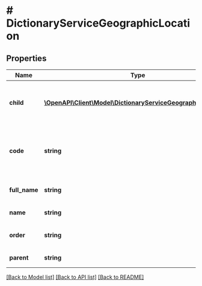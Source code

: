 # # DictionaryServiceGeographicLocation

## Properties

Name | Type | Description | Notes
------------ | ------------- | ------------- | -------------
**child** | [**\OpenAPI\Client\Model\DictionaryServiceGeographicLocation[]**](DictionaryServiceGeographicLocation.md) | &lt;div lang&#x3D;\&quot;ja\&quot;&gt;子要素としてDictionaryServiceGeographicLocationオブジェクトを使用します。&lt;/div&gt; &lt;div lang&#x3D;\&quot;en\&quot;&gt;DictionaryServiceGeographicLocation object is used.&lt;/div&gt; | [optional]
**code** | **string** | &lt;div lang&#x3D;\&quot;ja\&quot;&gt; 地域コードです。&lt;br&gt; 「その他」の地域コード(TC-CI-00000073)は、地域ターゲティングでは利用できません。 &lt;/div&gt; &lt;div lang&#x3D;\&quot;en\&quot;&gt; Geographic code.&lt;br&gt; The \&quot;Other\&quot; geo code (TC-CI-00000073) is not available for geo targeting. &lt;/div&gt; | [optional]
**full_name** | **string** | &lt;div lang&#x3D;\&quot;ja\&quot;&gt;都道府県名を含む地域名です。&lt;/div&gt; &lt;div lang&#x3D;\&quot;en\&quot;&gt;Name of places including prefecture name.&lt;/div&gt; | [optional]
**name** | **string** | &lt;div lang&#x3D;\&quot;ja\&quot;&gt;市区町村名です。&lt;/div&gt; &lt;div lang&#x3D;\&quot;en\&quot;&gt;Name of places.&lt;/div&gt; | [optional]
**order** | **string** | &lt;div lang&#x3D;\&quot;ja\&quot;&gt;並び順を示す番号です。&lt;/div&gt; &lt;div lang&#x3D;\&quot;en\&quot;&gt;Number indicating the order of arrangement.&lt;/div&gt; | [optional]
**parent** | **string** | &lt;div lang&#x3D;\&quot;ja\&quot;&gt;上位階層の地域コードです。&lt;/div&gt; &lt;div lang&#x3D;\&quot;en\&quot;&gt;Parent geographic code.&lt;/div&gt; | [optional]

[[Back to Model list]](../../README.md#models) [[Back to API list]](../../README.md#endpoints) [[Back to README]](../../README.md)
